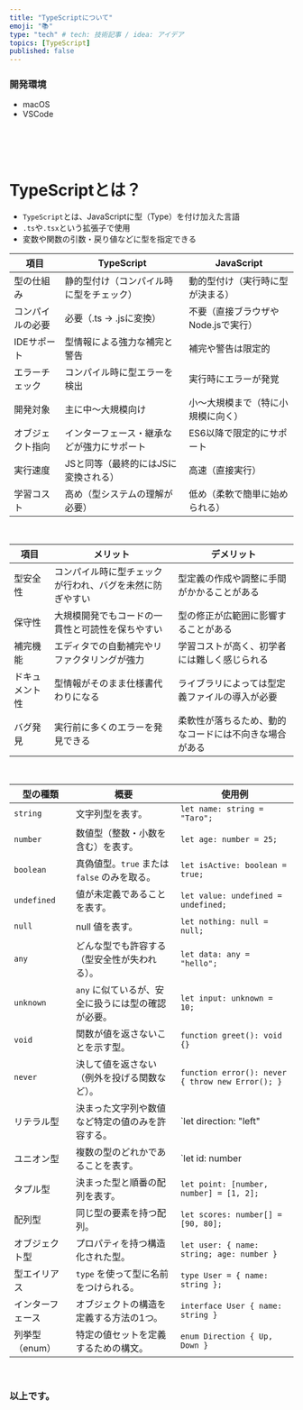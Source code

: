 ```yaml
---
title: "TypeScriptについて"
emoji: "📚"
type: "tech" # tech: 技術記事 / idea: アイデア
topics: [TypeScript]
published: false
---
```

### 開発環境
- macOS
- VSCode

<br>
<br>
<br>

# TypeScriptとは？
- `TypeScript`とは、JavaScriptに型（Type）を付け加えた言語
- `.ts`や`.tsx`という拡張子で使用
- 変数や関数の引数・戻り値などに型を指定できる



| 項目             | TypeScript                                     | JavaScript                              |
|------------------|------------------------------------------------|------------------------------------------|
| 型の仕組み       | 静的型付け（コンパイル時に型をチェック）       | 動的型付け（実行時に型が決まる）        |
| コンパイルの必要 | 必要（.ts → .jsに変換）                        | 不要（直接ブラウザやNode.jsで実行）     |
| IDEサポート      | 型情報による強力な補完と警告                   | 補完や警告は限定的                      |
| エラーチェック   | コンパイル時に型エラーを検出                   | 実行時にエラーが発覚                     |
| 開発対象         | 主に中〜大規模向け                             | 小〜大規模まで（特に小規模に向く）      |
| オブジェクト指向 | インターフェース・継承などが強力にサポート     | ES6以降で限定的にサポート               |
| 実行速度         | JSと同等（最終的にはJSに変換される）           | 高速（直接実行）                         |
| 学習コスト       | 高め（型システムの理解が必要）                 | 低め（柔軟で簡単に始められる）           |


<br>


| 項目     | メリット                                                                 | デメリット                                      |
|----------|--------------------------------------------------------------------------|-------------------------------------------------|
| 型安全性 | コンパイル時に型チェックが行われ、バグを未然に防ぎやすい               | 型定義の作成や調整に手間がかかることがある      |
| 保守性   | 大規模開発でもコードの一貫性と可読性を保ちやすい                         | 型の修正が広範囲に影響することがある            |
| 補完機能 | エディタでの自動補完やリファクタリングが強力                            | 学習コストが高く、初学者には難しく感じられる    |
| ドキュメント性 | 型情報がそのまま仕様書代わりになる                                  | ライブラリによっては型定義ファイルの導入が必要   |
| バグ発見 | 実行前に多くのエラーを発見できる                                         | 柔軟性が落ちるため、動的なコードには不向きな場合がある |


<br>

| 型の種類       | 概要                                                                 | 使用例                                |
|--------------|----------------------------------------------------------------------|--------------------------------------|
| `string`     | 文字列型を表す。                                                     | `let name: string = "Taro";`         |
| `number`     | 数値型（整数・小数を含む）を表す。                                    | `let age: number = 25;`              |
| `boolean`    | 真偽値型。`true` または `false` のみを取る。                         | `let isActive: boolean = true;`      |
| `undefined`  | 値が未定義であることを表す。                                          | `let value: undefined = undefined;`  |
| `null`       | null 値を表す。                                                      | `let nothing: null = null;`          |
| `any`        | どんな型でも許容する（型安全性が失われる）。                        | `let data: any = "hello";`           |
| `unknown`    | `any` に似ているが、安全に扱うには型の確認が必要。                   | `let input: unknown = 10;`           |
| `void`       | 関数が値を返さないことを示す型。                                     | `function greet(): void {}`          |
| `never`      | 決して値を返さない（例外を投げる関数など）。                         | `function error(): never { throw new Error(); }` |
| リテラル型    | 決まった文字列や数値など特定の値のみを許容する。                     | `let direction: "left" | "right";`   |
| ユニオン型    | 複数の型のどれかであることを表す。                                   | `let id: number | string;`           |
| タプル型      | 決まった型と順番の配列を表す。                                       | `let point: [number, number] = [1, 2];` |
| 配列型        | 同じ型の要素を持つ配列。                                              | `let scores: number[] = [90, 80];`   |
| オブジェクト型| プロパティを持つ構造化された型。                                     | `let user: { name: string; age: number }` |
| 型エイリアス  | `type` を使って型に名前をつけられる。                                | `type User = { name: string };`      |
| インターフェース | オブジェクトの構造を定義する方法の1つ。                            | `interface User { name: string }`    |
| 列挙型（enum） | 特定の値セットを定義するための構文。                                | `enum Direction { Up, Down }`        |



<br>


### 以上です。

<br>
<br>
<br>